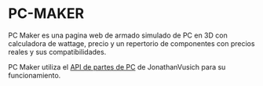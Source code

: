 # PC-MAKER

PC Maker es una pagina web de armado simulado de PC en 3D con calculadora de wattage, precio y un repertorio de componentes con precios reales y sus compatibilidades.

PC Maker utiliza el [API de partes de PC](https://github.com/JonathanVusich/pcpartpicker) de JonathanVusich para su funcionamiento.
